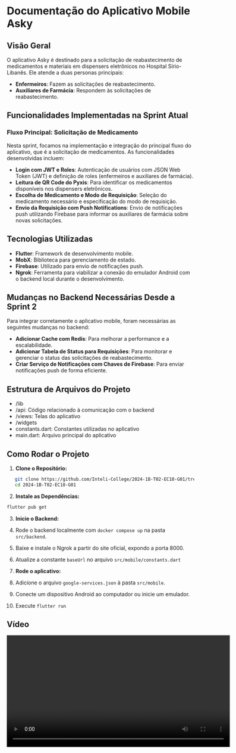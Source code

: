 # Documentação do Aplicativo Mobile Asky

## Visão Geral

O aplicativo Asky é destinado para a solicitação de reabastecimento de medicamentos e materiais em dispensers eletrônicos no Hospital Sírio-Libanês. Ele atende a duas personas principais:

- **Enfermeiros**: Fazem as solicitações de reabastecimento.
- **Auxiliares de Farmácia**: Respondem às solicitações de reabastecimento.

## Funcionalidades Implementadas na Sprint Atual

### Fluxo Principal: Solicitação de Medicamento
Nesta sprint, focamos na implementação e integração do principal fluxo do aplicativo, que é a solicitação de medicamentos. As funcionalidades desenvolvidas incluem:

- **Login com JWT e Roles**: Autenticação de usuários com JSON Web Token (JWT) e definição de roles (enfermeiros e auxiliares de farmácia).
- **Leitura de QR Code do Pyxis**: Para identificar os medicamentos disponíveis nos dispensers eletrônicos.
- **Escolha de Medicamento e Modo de Requisição**: Seleção do medicamento necessário e especificação do modo de requisição.
- **Envio da Requisição com Push Notifications**: Envio de notificações push utilizando Firebase para informar os auxiliares de farmácia sobre novas solicitações.

## Tecnologias Utilizadas

- **Flutter**: Framework de desenvolvimento mobile.
- **MobX**: Biblioteca para gerenciamento de estado.
- **Firebase**: Utilizado para envio de notificações push.
- **Ngrok**: Ferramenta para viabilizar a conexão do emulador Android com o backend local durante o desenvolvimento.

## Mudanças no Backend Necessárias Desde a Sprint 2

Para integrar corretamente o aplicativo mobile, foram necessárias as seguintes mudanças no backend:

- **Adicionar Cache com Redis**: Para melhorar a performance e a escalabilidade.
- **Adicionar Tabela de Status para Requisições**: Para monitorar e gerenciar o status das solicitações de reabastecimento.
- **Criar Serviço de Notificações com Chaves de Firebase**: Para enviar notificações push de forma eficiente.

## Estrutura de Arquivos do Projeto

- /lib
- /api: Código relacionado à comunicação com o backend
- /views: Telas do aplicativo
- /widgets
- constants.dart: Constantes utilizadas no aplicativo
- main.dart: Arquivo principal do aplicativo


## Como Rodar o Projeto

1. **Clone o Repositório:**

```bash
   git clone https://github.com/Inteli-College/2024-1B-T02-EC10-G01/tree/main
   cd 2024-1B-T02-EC10-G01
```

2. **Instale as Dependências:**

```bash
flutter pub get
```

3. **Inicie o Backend:**

1. Rode o backend localmente com `docker compose up` na pasta `src/backend`. 
2. Baixe e instale o Ngrok a partir do site oficial, expondo a porta 8000.
3. Atualize a constante `baseUrl` no arquivo `src/mobile/constants.dart`

4. **Rode o aplicativo:**
1. Adicione o arquivo `google-services.json` à pasta `src/mobile`.
2. Conecte um dispositivo Android ao computador ou inicie um emulador.
2. Execute `flutter run`

## Vídeo

 <video width="600" controls>
     <source src="https://github.com/Inteli-College/2024-1B-T02-EC10-G01/assets/99259251/9b489453-6397-483b-98f2-cf3bcd2393df" type="video/mp4">
     Your browser does not support the video tag.
 </video>
